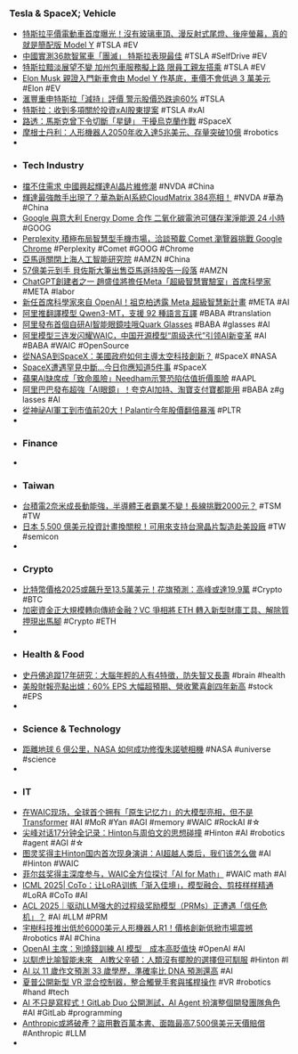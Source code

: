 ### Tesla & SpaceX; Vehicle
- [特斯拉平價電動車首度曝光！沒有玻璃車頂、漫反射式尾燈、後座螢幕，真的就是簡配版 Model Y](https://www.ddcar.com.tw/blogs/articles/detail/40640/特斯拉平價電動車首度曝光！沒有玻璃車頂、漫反射式尾燈、後座螢幕，真的就是簡配版-Model-Y) #TSLA #EV
- [中國實測36款智駕車「團滅」 特斯拉表現最佳](https://tw.news.yahoo.com/中國實測36款智駕車-團滅-特斯拉表現最佳-113500996.html) #TSLA #SelfDrive #EV
- [特斯拉黯淡展望不變 加州包車服務擬上路 限員工親友搭乘](https://news.cnyes.com/news/id/6077646) #TSLA #EV
- [Elon Musk 親證入門新車會由 Model Y 作基底，車價不會低過 3 萬美元](https://www.dcfever.com/news/readnews.php?id=39823) #Elon #EV
- [滙豐重申特斯拉「減持」評價 警示股價恐跌逾60%](https://news.cnyes.com/news/id/6076802) #TSLA
- [特斯拉：收到多項關於投資xAI股東提案](https://news.cnyes.com/news/id/6077665) #TSLA #xAI
- [路透：馬斯克曾下令切斷「星鏈」 干擾烏克蘭作戰](https://news.cnyes.com/news/id/6077821) #SpaceX
- [摩根士丹利：人形機器人2050年收入達5兆美元、存量突破10億](https://news.cnyes.com/news/id/6077839) #robotics
-
- ### Tech Industry
- [擋不住需求 中國興起輝達AI晶片維修潮](https://news.cnyes.com/news/id/6077605) #NVDA #China
- [輝達最強敵手出現了？華為新AI系統CloudMatrix 384亮相！](https://news.cnyes.com/news/id/6077882) #NVDA #華為 #China
- [Google 與意大利 Energy Dome 合作 二氧化碳電池可儲存潔淨能源 24 小時](https://unwire.hk/2025/07/26/google-energy-dome-ldes/fun-tech/) #GOOG
- [Perplexity 積極布局智慧型手機市場，洽談預載 Comet 瀏覽器挑戰 Google Chrome](https://www.techbang.com/posts/124420-perplexity-comet-browser-google-chrome-challenge) #Perplexity #Comet #GOOG #Chrome
- [亞馬遜關閉上海人工智能研究院](https://www.rfi.fr/tw/中國/20250725-亞馬遜關閉上海人工智能研究院) #AMZN #China
- [57億美元到手 貝佐斯大筆出售亞馬遜持股告一段落](https://news.cnyes.com/news/id/6077663) #AMZN
- [ChatGPT創建者之一 趙盛佳將擔任Meta「超級智慧實驗室」首席科學家](https://news.cnyes.com/news/id/6077644) #META #labor
- [新任首席科學家來自 OpenAI！祖克柏透露 Meta 超級智慧新計畫](https://technews.tw/2025/07/26/shengjia-zhao-will-be-chief-scientist-of-meta-superintelligence-labs/) #META #AI
- [阿里推翻譯模型 Qwen3-MT，支援 92 種語言互譯](https://technews.tw/2025/07/25/qwen3mt-supports-translation-between-92-languages/) #BABA #translation
- [阿里發布首個自研AI智能眼鏡哇哦Quark Glasses](https://www.hkej.com/instantnews/stock/article/4147618/阿里發布首個自研AI智能眼鏡哇哦Quark+Glasses) #BABA #glasses #AI
- [阿里模型三连发闪耀WAIC，中国开源模型“周级迭代”引领AI新变革](https://www.jiqizhixin.com/articles/2025-07-27-2) #AI #BABA #WAIC #OpenSource
- [從NASA到SpaceX：美國政府如何主導太空科技創新？](https://hao.cnyes.com/post/183718) #SpaceX #NASA
- [SpaceX遭遇罕見中斷…今日你應知道5件事](https://www.worldjournal.com/wj/story/124211/8897324) #SpaceX
- [蘋果AI缺席成「致命風險」Needham示警恐陷估值折價風險](https://news.cnyes.com/news/id/6077626) #AAPL
- [阿里巴巴發布超強「AI眼鏡」！夸克AI加持、淘寶支付寶都能用](https://news.cnyes.com/news/id/6077887) #BABA z#g lasses #AI
- [從神祕AI軍工到市值前20大！Palantir今年股價翻倍暴漲](https://news.cnyes.com/news/id/6077664) #PLTR
-
- ### Finance
-
- ### Taiwan
- [台積電2奈米成長動能強，半導體王者霸業不變！長線挑戰2000元？](https://news.cnyes.com/news/id/6077283) #TSM #TW
- [日本 5,500 億美元投資計畫換關稅！可用來支持台灣晶片製造赴美設廠](https://finance.technews.tw/2025/07/27/taiwan-chip/) #TW #semicon
-
- ### Crypto
- [比特幣價格2025或飆升至13.5萬美元！花旗預測：高峰或達19.9萬](https://news.cnyes.com/news/id/6077848) #Crypto #BTC
- [加密資金正大規模轉向傳統金融？VC 爭相將 ETH 轉入新型財庫工具、解除質押現出馬腳](https://abmedia.io/cathie-wood-robinhood-dats-eth) #Crypto #ETH
-
- ### Health & Food
- [史丹佛追蹤17年研究：大腦年輕的人有4特徵，防失智又長壽](https://www.gvm.com.tw/article/122961) #brain #health
- [美股財報亮點出爐：60% EPS 大幅超預期、營收驚喜創四年新高](https://news.cnyes.com/news/id/6078110) #stock #EPS
-
- ### Science & Technology
- [距離地球 6 億公里，NASA 如何成功修復朱諾號相機](https://technews.tw/2025/07/27/nasa-shares-how-to-save-camera-370-million-miles-away-near-jupiter/) #NASA #universe #science
-
- ### IT
- [在WAIC现场，全球首个拥有「原生记忆力」的大模型亮相，但不是Transformer](https://www.jiqizhixin.com/articles/2025-07-26-6) #AI #MoR #Yan #AGI #memory #WAIC #RockAI #☆
- [尖峰对话17分钟全记录：Hinton与周伯文的思想碰撞](https://www.jiqizhixin.com/articles/2025-07-26-11) #Hinton #AI #robotics #agent #AGI #☆
- [图灵奖得主Hinton国内首次现身演讲：AI超越人类后，我们该怎么做](https://www.jiqizhixin.com/articles/2025-07-26-3) #AI #Hinton #WAIC
- [菲尔兹奖得主深度参与，WAIC全方位探讨「AI for Math」](https://www.jiqizhixin.com/articles/2025-07-27-9) #WAIC math #AI
- [ICML 2025| CoTo：让LoRA训练「渐入佳境」，模型融合、剪枝样样精通](https://www.jiqizhixin.com/articles/2025-07-26-9) #LoRA #CoTo #AI
- [ACL 2025｜驱动LLM强大的过程级奖励模型（PRMs）正遭遇「信任危机」？](https://www.jiqizhixin.com/articles/2025-07-27-4) #AI #LLM #PRM
- [宇樹科技推出低於6000美元人形機器人R1！價格創新低掀市場震撼](https://news.cnyes.com/news/id/6078079) #robotics #AI #China
- [OpenAI 主席：別燒錢訓練 AI 模型　成本高貶值快](https://www.newmobilelife.com/2025/07/27/openai-chairman-says-training-your-own-ai-model-is-not-a-good-idea/) #OpenAI #AI
- [以馴虎比喻智能未來　AI教父辛頓：人類沒有擺脫的選擇但可馴服](https://www.ettoday.net/news/20250726/3003611.htm) #Hinton #I
- [AI 以 11 歲作文預測 33 歲學歷，準確率比 DNA 預測還高](https://technews.tw/2025/07/26/large-language-models-predict-cognition-and-education-close-to-or-better-than-genomics-or-expert-assessment/) #AI
- [夏普公開新型 VR 混合控制器，整合觸覺手套與搖桿操作](https://technews.tw/2025/07/24/sharp-is-developing-a-hybrid-haptic-vr-glove-controller/) #VR #robotics #hand #tech
- [AI 不只是寫程式！GitLab Duo 公開測試，AI Agent 扮演整個開發團隊角色](https://www.techbang.com/posts/124456-ai-gitlab-duo-dev-team-agent) #AI #GitLab #programming
- [Anthropic或將破產？盜用數百萬本書、面臨最高7,500億美元天價賠償](https://news.cnyes.com/news/id/6077866) #Anthropic #LLM
-